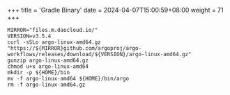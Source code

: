 +++
title = 'Gradle Binary'
date = 2024-04-07T15:00:59+08:00
weight = 71
+++

```shell
MIRROR="files.m.daocloud.io/"
VERSION=v3.5.4
curl -sSLo argo-linux-amd64.gz "https://${MIRROR}github.com/argoproj/argo-workflows/releases/download/${VERSION}/argo-linux-amd64.gz"
gunzip argo-linux-amd64.gz
chmod u+x argo-linux-amd64
mkdir -p ${HOME}/bin
mv -f argo-linux-amd64 ${HOME}/bin/argo
rm -f argo-linux-amd64.gz
```